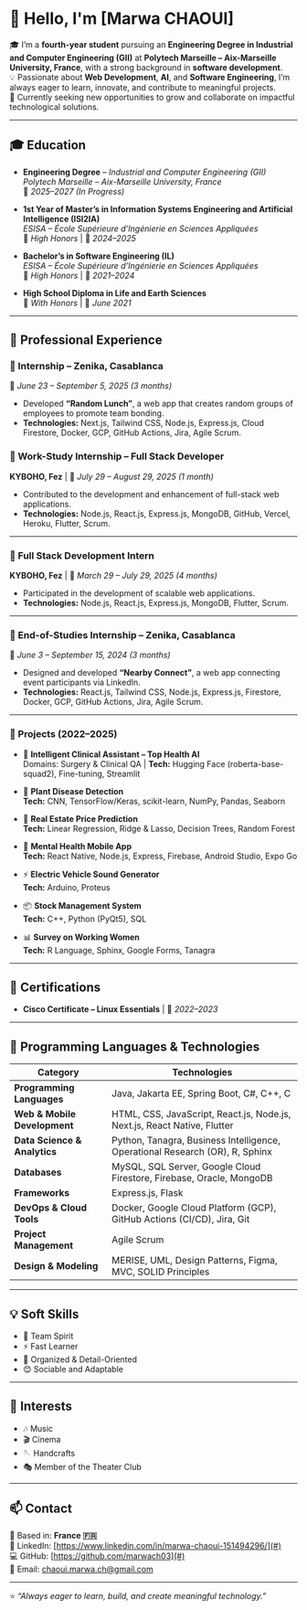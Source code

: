 # 👋 Hello, I'm [Marwa CHAOUI]

🎓 I’m a **fourth-year student** pursuing an **Engineering Degree in Industrial and Computer Engineering (GII)** at **Polytech Marseille – Aix-Marseille University, France**, with a strong background in **software development**.  
💡 Passionate about **Web Development**, **AI**, and **Software Engineering**, I’m always eager to learn, innovate, and contribute to meaningful projects.  
🚀 Currently seeking new opportunities to grow and collaborate on impactful technological solutions.

---

## 🎓 Education

- **Engineering Degree** – *Industrial and Computer Engineering (GII)*  
  *Polytech Marseille – Aix-Marseille University, France*  
  📆 *2025–2027 (In Progress)*  

- **1st Year of Master’s in Information Systems Engineering and Artificial Intelligence (ISI2IA)**  
  *ESISA – École Supérieure d’Ingénierie en Sciences Appliquées*  
  🏅 *High Honors* | 📆 *2024–2025*  

- **Bachelor’s in Software Engineering (IL)**  
  *ESISA – École Supérieure d’Ingénierie en Sciences Appliquées*  
  🏅 *High Honors* | 📆 *2021–2024*  

- **High School Diploma in Life and Earth Sciences**  
  🏅 *With Honors* | 📆 *June 2021*

---

## 💼 Professional Experience

### 🔹 Internship – Zenika, Casablanca  
📆 *June 23 – September 5, 2025 (3 months)*  
- Developed **“Random Lunch”**, a web app that creates random groups of employees to promote team bonding.  
- **Technologies:** Next.js, Tailwind CSS, Node.js, Express.js, Cloud Firestore, Docker, GCP, GitHub Actions, Jira, Agile Scrum.


### 🔹 Work-Study Internship – Full Stack Developer  
**KYBOHO, Fez** | 📆 *July 29 – August 29, 2025 (1 month)* 
- Contributed to the development and enhancement of full-stack web applications.  
- **Technologies:** Node.js, React.js, Express.js, MongoDB, GitHub, Vercel, Heroku, Flutter, Scrum.

---

### 🔹 Full Stack Development Intern  
**KYBOHO, Fez** | 📆 *March 29 – July 29, 2025 (4 months)*  
- Participated in the development of scalable web applications.  
- **Technologies:** Node.js, React.js, Express.js, MongoDB, Flutter, Scrum.


---

### 🔹 End-of-Studies Internship – Zenika, Casablanca  
📆 *June 3 – September 15, 2024 (3 months)*  
- Designed and developed **“Nearby Connect”**, a web app connecting event participants via LinkedIn.  
- **Technologies:** React.js, Tailwind CSS, Node.js, Express.js, Firestore, Docker, GCP, GitHub Actions, Jira, Agile Scrum.

---

### 🔹 Projects (2022–2025)

- 🧠 **Intelligent Clinical Assistant – Top Health AI**  
  Domains: Surgery & Clinical QA | **Tech:** Hugging Face (roberta-base-squad2), Fine-tuning, Streamlit  

- 🌿 **Plant Disease Detection**  
  **Tech:** CNN, TensorFlow/Keras, scikit-learn, NumPy, Pandas, Seaborn  

- 🏡 **Real Estate Price Prediction**  
  **Tech:** Linear Regression, Ridge & Lasso, Decision Trees, Random Forest  

- 📱 **Mental Health Mobile App**  
  **Tech:** React Native, Node.js, Express, Firebase, Android Studio, Expo Go  

- ⚡ **Electric Vehicle Sound Generator**  
  **Tech:** Arduino, Proteus  

- 📦 **Stock Management System**  
  **Tech:** C++, Python (PyQt5), SQL  

- 📊 **Survey on Working Women**  
  **Tech:** R Language, Sphinx, Google Forms, Tanagra  

---

## 🧾 Certifications

- **Cisco Certificate – Linux Essentials** | 📆 *2022–2023*

---

## 🧠 Programming Languages & Technologies

| Category | Technologies |
|-----------|--------------|
| **Programming Languages** | Java, Jakarta EE, Spring Boot, C#, C++, C |
| **Web & Mobile Development** | HTML, CSS, JavaScript, React.js, Node.js, Next.js, React Native, Flutter |
| **Data Science & Analytics** | Python, Tanagra, Business Intelligence, Operational Research (OR), R, Sphinx |
| **Databases** | MySQL, SQL Server, Google Cloud Firestore, Firebase, Oracle, MongoDB |
| **Frameworks** | Express.js, Flask |
| **DevOps & Cloud Tools** | Docker, Google Cloud Platform (GCP), GitHub Actions (CI/CD), Jira, Git |
| **Project Management** | Agile Scrum |
| **Design & Modeling** | MERISE, UML, Design Patterns, Figma, MVC, SOLID Principles |

---

## 💡 Soft Skills

- 🤝 Team Spirit  
- ⚡ Fast Learner  
- 🧭 Organized & Detail-Oriented  
- 😊 Sociable and Adaptable  

---

## 🎯 Interests

- 🎶 Music  
- 🎬 Cinema  
- 🪡 Handcrafts  
- 🎭 Member of the Theater Club  

---

## 📫 Contact

📍 Based in: **France 🇫🇷**  
💼 LinkedIn: [https://www.linkedin.com/in/marwa-chaoui-151494296/](#)  
💻 GitHub: [https://github.com/marwach03](#)  
📧 Email: [chaoui.marwa.ch@gmail.com](mailto:your.email@example.com)

---

⭐ *“Always eager to learn, build, and create meaningful technology.”*
